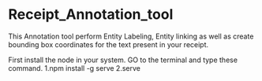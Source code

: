 # Receipt_Annotation_tool
This Annotation tool perform Entity Labeling, Entity linking as well as create bounding box coordinates for the text present in your receipt.

First install the node in your system.
GO to the terminal and type these command.
1.npm install -g serve
2.serve
